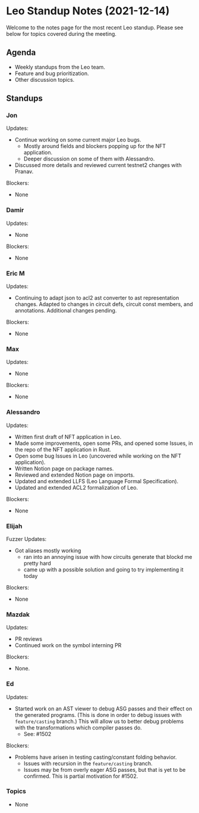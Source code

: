 # Leo Standup Notes (2021-12-14)

Welcome to the notes page for the most recent Leo standup. Please see below for topics covered during the meeting.

## Agenda

* Weekly standups from the Leo team.
* Feature and bug prioritization.
* Other discussion topics.

## Standups

### Jon

Updates:

* Continue working on some current major Leo bugs.
  * Mostly around fields and blockers popping up for the NFT application.
  * Deeper discussion on some of them with Alessandro.
* Discussed more details and reviewed current testnet2 changes with Pranav.

Blockers:

* None

### Damir

Updates:

* None

Blockers:

* None

### Eric M

Updates:

* Continuing to adapt json to acl2 ast converter to ast representation changes.  Adapted to changes in circuit defs, circuit const members, and annotations.  Additional changes pending.

Blockers:

* None

### Max

Updates:

* None

Blockers:

* None

### Alessandro

Updates:

* Written first draft of NFT application in Leo.
* Made some improvements, open some PRs, and opened some Issues, in the repo of the NFT application in Rust.
* Open some bug Issues in Leo (uncovered while working on the NFT application).
* Written Notion page on package names.
* Reviewed and extended Notion page on imports.
* Updated and extended LLFS (Leo Language Formal Specification).
* Updated and extended ACL2 formalization of Leo.

Blockers:

* None

### Elijah

Fuzzer Updates:

* Got aliases mostly working
    * ran into an annoying issue with how circuits generate that blockd me pretty hard
    * came up with a possible solution and going to try implementing it today

Blockers:

* None

### Mazdak

Updates:

* PR reviews
* Continued work on the symbol interning PR

Blockers:

* None.

### Ed

Updates:

* Started work on an AST viewer to debug ASG passes and their effect on the
  generated programs. (This is done in order to debug issues with
  `feature/casting` branch.) This will allow us to better debug problems with
  the transformations which compiler passes do. 
  - See: #1502

Blockers:

* Problems have arisen in testing casting/constant folding behavior. 
  - Issues with recursion in the `feature/casting` branch.
  - Issues may be from overly eager ASG passes, but that is yet to be confirmed.
    This is partial motivation for #1502.

### Topics

* None
